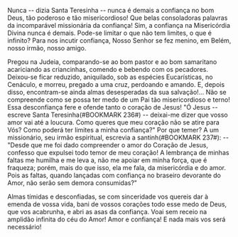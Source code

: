 
Nunca -- dizia Santa Teresinha -- nunca é demais a confiança no bom Deus, tão poderoso e tão misericordioso! Que belas consoladoras palavras da incomparável missionária da confiança! Sim, a confiança na Misericórdia Divina nunca é demais. Pode-se limitar o que não tem limites, o que é infinito? Para nos incutir confiança, Nosso Senhor se fez menino, em Belém, nosso irmão, nosso amigo.

Pregou na Judeia, comparando-se ao bom pastor e ao bom samaritano acariciando as criancinhas, comendo e bebendo com os pecadores. Deixou-se ficar reduzido, aniquilado, sob as espécies Eucarísticas, no Cenáculo, e morreu, pregado a uma cruz, perdoando e amando. E, depois disso, encontram-se ainda almas desesperadas da sua salvação!\... Não se compreende como se possa ter medo de um Pai tão misericordioso e terno! Essa desconfiança fere e ofende tanto o coração de Jesus! "Ó Jesus -- escreve Santa Teresinha(#BOOKMARK 236#) -- deixai-me dizer que vosso amor vai até a loucura. Como queres que meu coração não se atire para Vós? Como poderá ter limites a minha confiança?" Por que temer? A um missionário, seu irmão espiritual, escrevia a santinh(#BOOKMARK 237#): -- "Desde que me foi dado compreender o amor do Coração de Jesus, confesso que expulsei todo temor de meu coração! A lembrança de minhas faltas me humilha e me leva a, não me apoiar em minha força, que é fraqueza; porém, mais do que isso, ela me fala, da misericórdia e do amor. Pois as faltas, quando lançadas com confiança no braseiro devorante do Amor, não serão sem demora consumidas?"

Almas tímidas e desconfiadas, se com sinceridade vos quereis dar à emenda de vossa vida, bani de vossos corações todo esse medo de Deus, que vos acabrunha, e abri as asas da confiança. Voai sem receio na amplidão infinita do céu do Amor! Amor e confiança! E nada mais vos será necessário!

